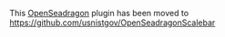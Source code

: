 This [OpenSeadragon](http://openseadragon.github.io/) plugin has been moved to https://github.com/usnistgov/OpenSeadragonScalebar
